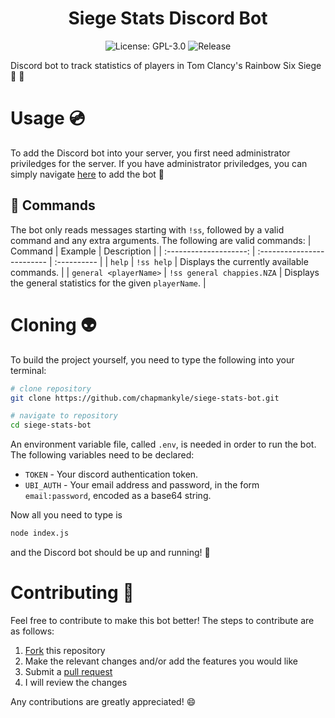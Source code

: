 <h1 align="center">Siege Stats Discord Bot</h1>

<p align="center">
  <img src="https://img.shields.io/github/license/chapmankyle/siege-stats-bot.svg?" alt="License: GPL-3.0"></img>
  <img src="https://img.shields.io/github/v/release/chapmankyle/siege-stats-bot.svg?" alt="Release"></img>
</p>

Discord bot to track statistics of players in Tom Clancy's Rainbow Six Siege :robot: :page_facing_up:

# Usage :cd:

To add the Discord bot into your server, you first need administrator priviledges for the server.
If you have administrator priviledges, you can simply navigate [here](https://discord.com/oauth2/authorize?client_id=805758708394098695&scope=bot) to add the bot :tada:

## :page_facing_up: Commands 
The bot only reads messages starting with `!ss`, followed by a valid command and any extra arguments.
The following are valid commands:
| Command                | Example                    | Description |
| :--------------------: | :------------------------- | :---------- |
| `help`                 | `!ss help`                 | Displays the currently available commands. |
| `general <playerName>` | `!ss general chappies.NZA` | Displays the general statistics for the given `playerName`. |

# Cloning :alien:

To build the project yourself, you need to type the following into your terminal:
```bash
# clone repository
git clone https://github.com/chapmankyle/siege-stats-bot.git

# navigate to repository
cd siege-stats-bot
```

An environment variable file, called `.env`, is needed in order to run the bot. The following variables need to be declared:
- `TOKEN` - Your discord authentication token.
- `UBI_AUTH` - Your email address and password, in the form `email:password`, encoded as a base64 string.

Now all you need to type is 
```bash
node index.js
```
and the Discord bot should be up and running! :tada:

# Contributing :partying_face:

Feel free to contribute to make this bot better! The steps to contribute are as follows:
1) [Fork](https://docs.github.com/en/github/getting-started-with-github/fork-a-repo) this repository
2) Make the relevant changes and/or add the features you would like
3) Submit a [pull request](https://docs.github.com/en/github/collaborating-with-issues-and-pull-requests/about-pull-requests)
4) I will review the changes

Any contributions are greatly appreciated! :smile:
